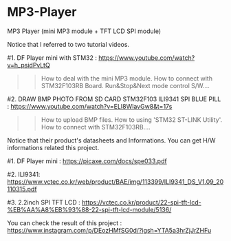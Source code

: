 # MP3-Player
MP3 Player (mini MP3 module + TFT LCD SPI module)

Notice that I referred to two tutorial videos.

#1. DF Player mini with STM32 : https://www.youtube.com/watch?v=h_psidPvLtQ

>> How to deal with the mini MP3 module. How to connect with STM32F103RB Board. Run&Stop&Next mode control S/W....

#2. DRAW BMP PHOTO FROM SD CARD STM32F103 ILI9341 SPI BLUE PILL : https://www.youtube.com/watch?v=ELI8WlavGw8&t=17s

>> How to upload BMP files. How to using 'STM32 ST-LINK Utility'.  How to connect with STM32F103RB....

Notice that their product's datasheets and Informations. You can get H/W informations related this project.

#1. DF Player mini : https://picaxe.com/docs/spe033.pdf

#2. ILI9341: https://www.vctec.co.kr/web/product/BAE/img/113399/ILI9341_DS_V1.09_20110315.pdf

#3. 2.2inch SPI TFT LCD : https://vctec.co.kr/product/22-spi-tft-lcd-%EB%AA%A8%EB%93%88-22-spi-tft-lcd-module/5136/

You can check the result of this project : https://www.instagram.com/p/DEozHMfSG0d/?igsh=YTA5a3hrZjJrZHFu


